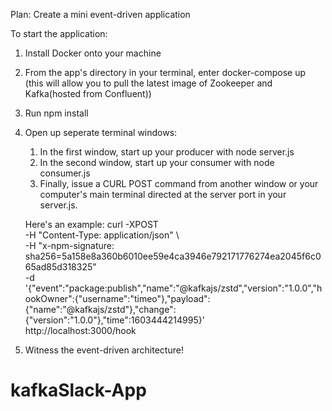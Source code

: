  Plan: Create a mini event-driven application

To start the application: 
1. Install Docker onto your machine
2. From the app's directory in your terminal, enter docker-compose up (this will allow you to pull the latest image of Zookeeper and Kafka(hosted from Confluent))
3. Run npm install
4. Open up seperate terminal windows: 
    1. In the first window, start up your producer with node server.js
    2. In the second window, start up your consumer with node consumer.js
    3. Finally, issue a CURL POST command from another window or your computer's main terminal directed at the server port in your server.js. 

    Here's an example: 
    curl -XPOST \
    -H "Content-Type: application/json" \                  
    -H "x-npm-signature: sha256=5a158e8a360b6010ee59e4ca3946e792171776274ea2045f6c065ad85d318325" \
    -d '{"event":"package:publish","name":"@kafkajs/zstd","version":"1.0.0","hookOwner":{"username":"timeo"},"payload":{"name":"@kafkajs/zstd"},"change":{"version":"1.0.0"},"time":1603444214995}' \
    http://localhost:3000/hook

5. Witness the event-driven architecture!
# kafkaSlack-App
